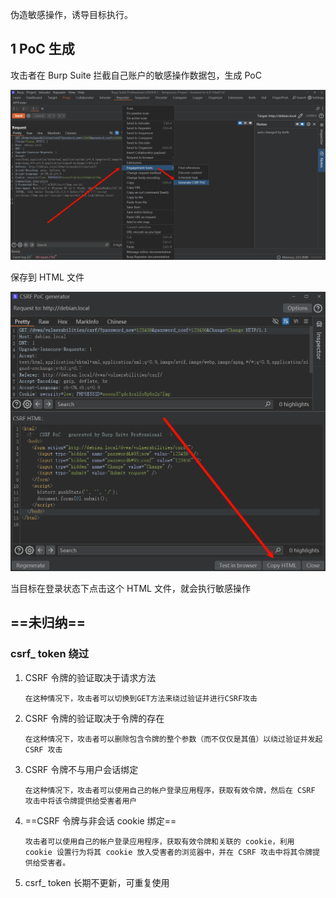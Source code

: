 伪造敏感操作，诱导目标执行。

## 1 PoC 生成

攻击者在 Burp Suite 拦截自己账户的敏感操作数据包，生成 PoC

![攻击者在 Burp Suite 拦截自己账户的敏感操作数据包，生成 PoC](./../../../../images/CSRF/%E6%94%BB%E5%87%BB%E8%80%85%E5%9C%A8%20Burp%20Suite%20%E6%8B%A6%E6%88%AA%E8%87%AA%E5%B7%B1%E8%B4%A6%E6%88%B7%E7%9A%84%E6%95%8F%E6%84%9F%E6%93%8D%E4%BD%9C%E6%95%B0%E6%8D%AE%E5%8C%85%EF%BC%8C%E7%94%9F%E6%88%90%20PoC.png)

保存到 HTML 文件

![保存到 HTML 文件](./../../../../images/CSRF/%E4%BF%9D%E5%AD%98%E5%88%B0%20HTML%20%E6%96%87%E4%BB%B6.png)

当目标在登录状态下点击这个 HTML 文件，就会执行敏感操作

## ==未归纳==

### csrf_ token 绕过

1. CSRF 令牌的验证取决于请求方法

   ```
   在这种情况下，攻击者可以切换到GET方法来绕过验证并进行CSRF攻击
   ```

2. CSRF 令牌的验证取决于令牌的存在

   ```
   在这种情况下，攻击者可以删除包含令牌的整个参数（而不仅仅是其值）以绕过验证并发起 CSRF 攻击
   ```

3. CSRF 令牌不与用户会话绑定

   ```
   在这种情况下，攻击者可以使用自己的帐户登录应用程序，获取有效令牌，然后在 CSRF 攻击中将该令牌提供给受害者用户
   ```

4. ==CSRF 令牌与非会话 cookie 绑定==

   ```
   攻击者可以使用自己的帐户登录应用程序，获取有效令牌和关联的 cookie，利用 cookie 设置行为将其 cookie 放入受害者的浏览器中，并在 CSRF 攻击中将其令牌提供给受害者。
   ```

5. csrf_ token 长期不更新，可重复使用


